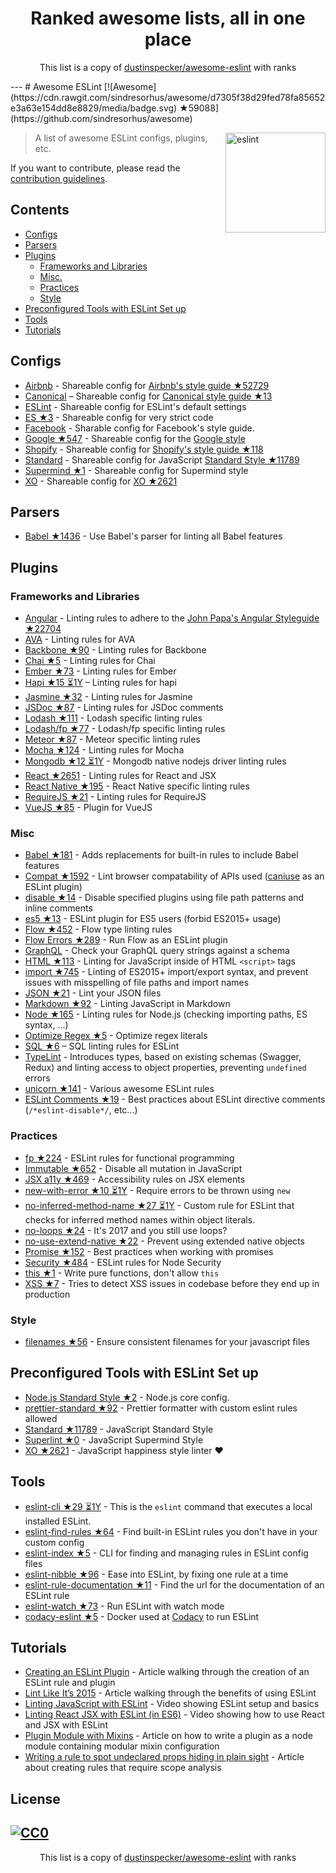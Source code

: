 <h1 align="center">
Ranked awesome lists, all in one place
</h1>
<p align="center">
	This list is a copy of <a href="dustinspecker/awesome-eslint">dustinspecker/awesome-eslint</a> with ranks
</p>
---
# Awesome ESLint [![Awesome](https://cdn.rawgit.com/sindresorhus/awesome/d7305f38d29fed78fa85652e3a63e154dd8e8829/media/badge.svg) ★59088](https://github.com/sindresorhus/awesome)

[<img src="http://eslint.org/img/logo.svg" width="160" align="right" alt="eslint">](http://eslint.org)

> A list of awesome ESLint configs, plugins, etc.

If you want to contribute, please read the [contribution guidelines](https://github.com/dustinspecker/awesome-eslint/blob/master/contributing.md).

## Contents

- [Configs](#configs)
- [Parsers](#parsers)
- [Plugins](#plugins)
  - [Frameworks and Libraries](#frameworks-and-libraries)
  - [Misc.](#misc)
  - [Practices](#practices)
  - [Style](#style)
- [Preconfigured Tools with ESLint Set up](#preconfigured-tools-with-eslint-set-up)
- [Tools](#tools)
- [Tutorials](#tutorials)

## Configs

- [Airbnb](https://github.com/airbnb/javascript/tree/master/packages/eslint-config-airbnb) - Shareable config for [Airbnb's style guide ★52729](https://github.com/airbnb/javascript)
- [Canonical](https://github.com/gajus/eslint-config-canonical) – Shareable config for [Canonical style guide ★13](https://github.com/gajus/canonical)
- [ESLint](https://github.com/eslint/eslint/tree/master/packages/eslint-config-eslint) - Shareable config for ESLint's default settings
- [ES ★3](https://github.com/thenativeweb/eslint-config-es) - Shareable config for very strict code
- [Facebook](https://www.npmjs.com/package/eslint-config-fbjs) - Sharable config for Facebook's style guide.
- [Google ★547](https://github.com/google/eslint-config-google) - Shareable config for the [Google style](http://google.github.io/styleguide/javascriptguide.xml)
- [Shopify](https://github.com/Shopify/eslint-plugin-shopify) - Shareable config for [Shopify's style guide ★118](https://github.com/Shopify/javascript)
- [Standard](https://github.com/feross/eslint-config-standard) - Shareable config for JavaScript [Standard Style ★11789](https://github.com/feross/standard)
- [Supermind ★1](https://github.com/supermind/eslint-config-supermind) - Shareable config for Supermind style
- [XO](https://github.com/sindresorhus/eslint-config-xo) - Shareable config for [XO ★2621](https://github.com/sindresorhus/xo)

## Parsers

- [Babel ★1436](https://github.com/babel/babel-eslint) - Use Babel's parser for linting all Babel features

## Plugins

### Frameworks and Libraries

- [Angular](https://github.com/Gillespie59/eslint-plugin-angular) - Linting rules to adhere to the [John Papa's Angular Styleguide ★22704](https://github.com/johnpapa/angular-styleguide)
- [AVA](https://github.com/sindresorhus/eslint-plugin-ava) - Linting rules for AVA
- [Backbone ★90](https://github.com/ilyavolodin/eslint-plugin-backbone) - Linting rules for Backbone
- [Chai ★5](https://github.com/turbo87/eslint-plugin-chai-expect) - Linting rules for Chai
- [Ember ★73](https://github.com/netguru/eslint-plugin-ember) - Linting rules for Ember
- [Hapi ★15 ⏳1Y](https://github.com/continuationlabs/eslint-plugin-hapi) – Linting rules for hapi
- [Jasmine ★32](https://github.com/tlvince/eslint-plugin-jasmine) - Linting rules for Jasmine
- [JSDoc ★87](https://github.com/gajus/eslint-plugin-jsdoc) - Linting rules for JSDoc comments
- [Lodash ★111](https://github.com/wix/eslint-plugin-lodash) - Lodash specific linting rules
- [Lodash/fp ★77](https://github.com/jfmengels/eslint-plugin-lodash-fp) - Lodash/fp specific linting rules
- [Meteor ★87](https://github.com/dferber90/eslint-plugin-meteor) - Meteor specific linting rules
- [Mocha ★124](https://github.com/lo1tuma/eslint-plugin-mocha) - Linting rules for Mocha
- [Mongodb ★12 ⏳1Y](https://github.com/nfroidure/eslint-plugin-mongodb) - Mongodb native nodejs driver linting rules
- [React ★2651](https://github.com/yannickcr/eslint-plugin-react) - Linting rules for React and JSX
- [React Native ★195](https://github.com/Intellicode/eslint-plugin-react-native) - React Native specific linting rules
- [RequireJS ★21](https://github.com/cvisco/eslint-plugin-requirejs) - Linting rules for RequireJS
- [VueJS ★85](https://github.com/vuejs/eslint-plugin-vue) - Plugin for VueJS

### Misc

- [Babel ★181](https://github.com/babel/eslint-plugin-babel) - Adds replacements for built-in rules to include Babel features
- [Compat ★1592](https://github.com/amilajack/eslint-plugin-compat) - Lint browser compatability of APIs used ([caniuse](http://caniuse.com/#search=fetch) as an ESLint plugin)
- [disable ★14](https://github.com/mradionov/eslint-plugin-disable) - Disable specified plugins using file path patterns and inline comments
- [es5 ★13](https://github.com/nkt/eslint-plugin-es5) - ESLint plugin for ES5 users (forbid ES2015+ usage)
- [Flow ★452](https://github.com/gajus/eslint-plugin-flowtype) - Flow type linting rules
- [Flow Errors ★289](https://github.com/amilajack/eslint-plugin-flowtype-errors) - Run Flow as an ESLint plugin
- [GraphQL](https://github.com/apollostack/eslint-plugin-graphql) - Check your GraphQL query strings against a schema
- [HTML ★113](https://github.com/BenoitZugmeyer/eslint-plugin-html) - Linting for JavaScript inside of HTML `<script>` tags
- [import ★745](https://github.com/benmosher/eslint-plugin-import) - Linting of ES2015+  import/export syntax, and prevent issues with misspelling of file paths and import names
- [JSON ★21](https://github.com/azeemba/eslint-plugin-json) - Lint your JSON files
- [Markdown ★92](https://github.com/eslint/eslint-plugin-markdown) - Linting JavaScript in Markdown
- [Node ★165](https://github.com/mysticatea/eslint-plugin-node) - Linting rules for Node.js (checking importing paths, ES syntax, ...)
- [Optimize Regex ★5](https://github.com/BrainMaestro/eslint-plugin-optimize-regex) - Optimize regex literals
- [SQL ★6](https://github.com/gajus/eslint-plugin-sql) – SQL linting rules for ESLint
- [TypeLint](https://github.com/yarax/typelint) - Introduces types, based on existing schemas (Swagger, Redux) and linting access to object properties, preventing `undefined` errors
- [unicorn ★141](https://github.com/sindresorhus/eslint-plugin-unicorn) - Various awesome ESLint rules
- [ESLint Comments ★19](https://github.com/mysticatea/eslint-plugin-eslint-comments) - Best practices about ESLint directive comments (`/*eslint-disable*/`, etc...)

### Practices

- [fp ★224](https://github.com/jfmengels/eslint-plugin-fp) - ESLint rules for functional programming
- [Immutable ★652](https://github.com/jhusain/eslint-plugin-immutable) - Disable all mutation in JavaScript
- [JSX a11y ★469](https://github.com/evcohen/eslint-plugin-jsx-a11y) - Accessibility rules on JSX elements
- [new-with-error ★10 ⏳1Y](https://github.com/Trott/eslint-plugin-new-with-error) - Require errors to be thrown using `new`
- [no-inferred-method-name ★27 ⏳1Y](https://github.com/johnstonbl01/eslint-no-inferred-method-name) - Custom rule for ESLint that checks for inferred method names within object literals.
- [no-loops ★24](https://github.com/buildo/eslint-plugin-no-loops) - It's 2017 and you still use loops?
- [no-use-extend-native ★22](https://github.com/dustinspecker/eslint-plugin-no-use-extend-native) - Prevent using extended native objects
- [Promise ★152](https://github.com/xjamundx/eslint-plugin-promise) - Best practices when working with promises
- [Security ★484](https://github.com/nodesecurity/eslint-plugin-security) - ESLint rules for Node Security
- [this ★1](https://github.com/matijs/eslint-plugin-this) - Write pure functions, don't allow `this`
- [XSS ★7](https://github.com/Rantanen/eslint-plugin-xss) - Tries to detect XSS issues in codebase before they end up in production

### Style

- [filenames ★56](https://github.com/selaux/eslint-plugin-filenames) - Ensure consistent filenames for your javascript files

## Preconfigured Tools with ESLint Set up

- [Node.js Standard Style ★2](https://github.com/geek/node-style) - Node.js core config.
- [prettier-standard ★92](https://github.com/sheerun/prettier-standard) - Prettier formatter with custom eslint rules allowed
- [Standard ★11789](https://github.com/feross/standard) - JavaScript Standard Style
- [Superlint ★0](https://github.com/supermind/superlint) - JavaScript Supermind Style
- [XO ★2621](https://github.com/sindresorhus/xo) - JavaScript happiness style linter ❤️

## Tools

- [eslint-cli ★29 ⏳1Y](https://github.com/mysticatea/eslint-cli) - This is the `eslint` command that executes a local installed ESLint.
- [eslint-find-rules ★64](https://github.com/sarbbottam/eslint-find-rules) - Find built-in ESLint rules you don't have in your custom config
- [eslint-index ★5](https://github.com/wagerfield/eslint-index) - CLI for finding and managing rules in ESLint config files
- [eslint-nibble ★96](https://github.com/IanVS/eslint-nibble) - Ease into ESLint, by fixing one rule at a time
- [eslint-rule-documentation ★11](https://github.com/jfmengels/eslint-rule-documentation) - Find the url for the documentation of an ESLint rule
- [eslint-watch ★73](https://github.com/rizowski/eslint-watch) - Run ESLint with watch mode
- [codacy-eslint ★5](https://github.com/codacy/codacy-eslint) - Docker used at [Codacy](https://www.codacy.com) to run ESLint

## Tutorials

- [Creating an ESLint Plugin](https://medium.com/tumblbug-engineering/creating-an-eslint-plugin-87f1cb42767f) - Article walking through the creation of an ESLint rule and plugin
- [Lint Like It’s 2015](https://medium.com/@dan_abramov/lint-like-it-s-2015-6987d44c5b48#.5p3yk0b03) - Article walking through the benefits of using ESLint
- [Linting JavaScript with ESLint](https://egghead.io/lessons/javascript-linting-javascript-with-eslint) - Video showing ESLint setup and basics
- [Linting React JSX with ESLint (in ES6)](https://egghead.io/lessons/react-linting-react-jsx-with-eslint-in-es6) - Video showing how to use React and JSX with ESLint
- [Plugin Module with Mixins](https://akullpp.com/eslint-integration) - Article on how to write a plugin as a node module containing modular mixin configuration
- [Writing a rule to spot undeclared props hiding in plain sight](http://blog.cowchimp.com/writing-a-custom-eslint-rule-to-spot-undeclared-props/) - Article about creating rules that require scope analysis

## License

[![CC0](https://i.creativecommons.org/p/zero/1.0/88x31.png)](https://creativecommons.org/publicdomain/zero/1.0/)
---
<p align="center">
	This list is a copy of <a href="dustinspecker/awesome-eslint">dustinspecker/awesome-eslint</a> with ranks
</p>

<script>
  (function(i,s,o,g,r,a,m){i['GoogleAnalyticsObject']=r;i[r]=i[r]||function(){
  (i[r].q=i[r].q||[]).push(arguments)},i[r].l=1*new Date();a=s.createElement(o),
  m=s.getElementsByTagName(o)[0];a.async=1;a.src=g;m.parentNode.insertBefore(a,m)
  })(window,document,'script','https://www.google-analytics.com/analytics.js','ga');

  ga('create', 'UA-100705027-1', 'auto');
  ga('send', 'pageview');

</script>
